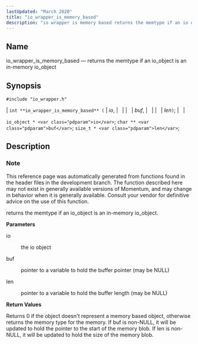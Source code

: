 ```yaml
---
lastUpdated: "March 2020"
title: "io_wrapper_is_memory_based"
description: "io wrapper is memory based returns the memtype if an io object is an in memory io object int io wrapper is memory based io buf len io object io char buf size t len This reference page was automatically generated from functions found in the header files in the..."
---
```


<a name="apis.io_wrapper_is_memory_based"></a> 
## Name

io_wrapper_is_memory_based — returns the memtype if an io_object is an in-memory io_object

## Synopsis

`#include "io_wrapper.h"`

| `int **io_wrapper_is_memory_based** (` | <var class="pdparam">io</var>, |   |
|   | <var class="pdparam">buf</var>, |   |
|   | <var class="pdparam">len</var>`)`; |   |

`io_object * <var class="pdparam">io</var>`;
`char ** <var class="pdparam">buf</var>`;
`size_t * <var class="pdparam">len</var>`;<a name="idp53787088"></a> 
## Description

### Note

This reference page was automatically generated from functions found in the header files in the development branch. The function described here may not exist in generally available versions of Momentum, and may change in behavior when it is generally available. Consult your vendor for definitive advice on the use of this function.

returns the memtype if an io_object is an in-memory io_object.

**<a name="idp53789984"></a> Parameters**

<dl class="variablelist">

<dt>io</dt>

<dd>

the io object

</dd>

<dt>buf</dt>

<dd>

pointer to a variable to hold the buffer pointer (may be NULL)

</dd>

<dt>len</dt>

<dd>

pointer to a variable to hold the buffer length (may be NULL)

</dd>

</dl>

**<a name="idp53796432"></a> Return Values**

Returns 0 if the object doesn't represent a memory based object, otherwise returns the memory type for the memory. If buf is non-NULL, it will be updated to hold the pointer to the start of the memory blob. If len is non-NULL, it will be updated to hold the size of the memory blob.